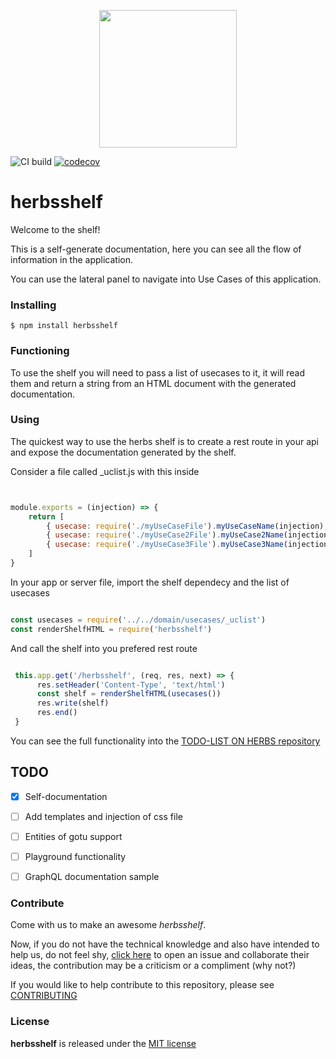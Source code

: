  <p align='center'><img src='https://avatars3.githubusercontent.com/u/60399865' height='220'></p>

![CI build](https://github.com/herbsjs/herbsshelf/workflows/CI%20build/badge.svg) [![codecov](https://codecov.io/gh/herbsjs/herbsshelf/branch/main/graph/badge.svg)](https://codecov.io/gh/herbsjs/herbsshelf)

# herbsshelf

Welcome to the shelf!

This is a self-generate documentation, here you can see all the flow of information in the application.

You can use the lateral panel to navigate into Use Cases of this application. 

### Installing

    $ npm install herbsshelf

### Functioning 

To use the shelf you will need to pass a list of usecases to it, it will read them and return a string from an HTML document with the generated documentation.

### Using 

The quickest way to use the herbs shelf is to create a rest route in your api and expose the documentation generated by the shelf.

Consider a file called _uclist.js with this inside
```javascript


module.exports = (injection) => {
    return [
        { usecase: require('./myUseCaseFile').myUseCaseName(injection), tags: { group: 'GroupOne' } },
        { usecase: require('./myUseCase2File').myUseCase2Name(injection), tags: { group: 'GroupOne' } },
        { usecase: require('./myUseCase3File').myUseCase3Name(injection), tags: { group: 'GroupTwo' } },
    ]
}
```

In your app or server file, import the shelf dependecy and the list of usecases

```javascript

const usecases = require('../../domain/usecases/_uclist')
const renderShelfHTML = require('herbsshelf')


```

And call the shelf into you prefered rest route

```javascript

 this.app.get('/herbsshelf', (req, res, next) => {
      res.setHeader('Content-Type', 'text/html')
      const shelf = renderShelfHTML(usecases())
      res.write(shelf)
      res.end()
 }

```

You can see the full functionality into the [TODO-LIST ON HERBS repository](https://github.com/herbsjs/todolist-on-herbs)


## TODO

- [X] Self-documentation
- [ ] Add templates and injection of css file
- [ ] Entities of gotu support
- [ ] Playground functionality
- [ ] GraphQL documentation sample


### Contribute
Come with us to make an awesome *herbsshelf*.

Now, if you do not have the technical knowledge and also have intended to help us, do not feel shy, [click here](https://github.com/herbsjs/herbsshelf/issues) to open an issue and collaborate their ideas, the contribution may be a criticism or a compliment (why not?)

If you would like to help contribute to this repository, please see [CONTRIBUTING](https://github.com/herbsjs/herbsshelf/blob/main/.github/CONTRIBUTING.md)

### License

**herbsshelf** is released under the
[MIT license](https://github.com/herbsjs/herbsshelf/blob/main/LICENSE.md)

